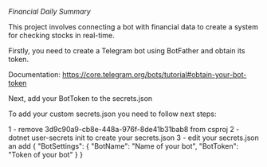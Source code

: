 ﻿*Financial Daily Summary*

This project involves connecting a bot with financial data to create a system for checking stocks in real-time.

Firstly, you need to create a Telegram bot using BotFather and obtain its token.

Documentation: https://core.telegram.org/bots/tutorial#obtain-your-bot-token

Next, add your BotToken to the secrets.json 

To add your custom secrets.json you need to follow next steps: 

1 - remove <UserSecretsId>3d9c90a9-cb8e-448a-976f-8de41b31bab8</UserSecretsId> from csproj
2 - dotnet user-secrets init  to create your secrets.json
3 - edit your secrets.json an add
    {
      "BotSettings": {
        "BotName": "Name of your bot",
        "BotToken": "Token of your bot"
      }
    }
